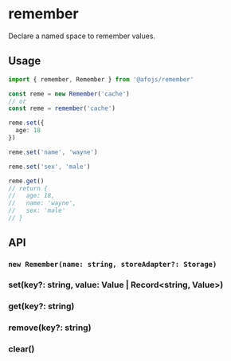 # remember

Declare a named space to remember values.

## Usage

```ts
import { remember, Remember } from '@afojs/remember'

const reme = new Remember('cache')
// or
const reme = remember('cache')

reme.set({
  age: 18
})

reme.set('name', 'wayne')

reme.set('sex', 'male')

reme.get()
// return {
//   age: 18,
//   name: 'wayne',
//   sex: 'male'
// }
```

## API

### `new Remember(name: string, storeAdapter?: Storage)`

### set(key?: string, value: Value | Record<string, Value>)

### get(key?: string)

### remove(key?: string)

### clear()
